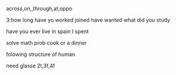 across,on,,through,at,oppo


3:how long have yo worked
joined
have wanted
what did you study

have you ever live in spain
I spent

solve math prob
cook or a dinner


folowing structure of human

need glasse
2t,3f,4f
